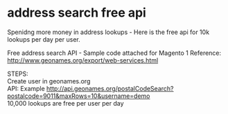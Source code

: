# address search free api
Spenidng more money in address lookups - Here is the free api for 10k lookups per day per user.

Free address search API - Sample code attached for Magento 1
Reference: http://www.geonames.org/export/web-services.html  

STEPS:  
Create user in geonames.org  
API: Example http://api.geonames.org/postalCodeSearch?postalcode=9011&maxRows=10&username=demo  
10,000 lookups are free per user per day